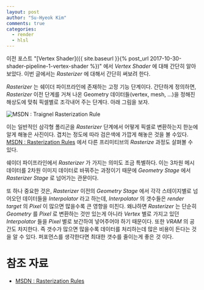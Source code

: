 ```yaml
---
layout: post
author: "Su-Hyeok Kim"
comments: true
categories:
  - render
  - hlsl
---
```


이전 포스트 "[Vertex Shader]({{ site.baseurl }}{% post_url 2017-10-30-shader-pipeline-1-vertex-shader %})" 에서 _Vertex Shader_ 에 대해 간단히 알아보았다. 이번 글에서는 _Rasterizer_ 에 대해서 간단히 써보려 한다.

_Rasterizer_ 는 쉐이더 파이프라인에 존재하는 고정 기능 단계이다. 간단하게 정의하면, _Rasterizer_ 이전 단계를 거쳐 나온 Geometry 데이터들(vertex, mesh, ...)을 정해진 해상도에 맞춰 픽셀별로 조각내어 주는 단계다. 아래 그림을 보자.

![MSDN : Traignel Rasterization Rule](https://i-msdn.sec.s-msft.com/dynimg/IC520311.png)

이는 일반적인 삼각형 폴리곤을 _Rasterizer_ 단계에서 어떻게 픽셀로 변환하는지 한눈에 알게 해놓은 사진이다. 겹치는 정도에 따라 검은색에 가깝게 해놓은 것을 볼 수있다. [MSDN : Rasterization Rules](https://msdn.microsoft.com/ko-kr/library/windows/desktop/cc627092.aspx) 에서 다른 프리미티브의 _Rasterize_ 과정도 살펴볼 수 있다.

쉐이더 파이프라인에서 _Rasterizer_ 가 가지는 의미도 조금 특별하다. 이는 3차원 메시 데이터를 2차원 이미지 데이터로 바꿔주는 과정이기 때문에 _Geometry Stage_ 에서 _Rasterizer Stage_ 로 넘어가는 관문이다.

또 하나 중요한 것은, _Rasterizer_ 이전의 _Geometry Stage_ 에서 각각 스테이지별로 넘어오던 데이터들을 _Interpolator_ 라고 하는데, _Interpolator_ 의 갯수들은 _render target_ 의 _Pixel_ 이 많으면 많을수록 큰 영향을 미친다. 왜냐하면 _Rasterizer_ 는 단순히 _Geometry_ 를 _Pixel_ 로 변환하는 것만 있는게 아니라 _Vertex_ 별로 가지고 있던 _Interpolator_ 들을 _Pixel_ 별로 보간하여 넣어주어야 하기 때문이다. 또한 _VRAM_ 의 공간도 차지한다. 즉 갯수가 많으면 많을수록 데이터를 처리하는데 많은 비용이 든다는 것을 알 수 있다. 퍼포먼스를 생각한다면 최대한 갯수를 줄이는게 좋은 것 이다.

# 참조 자료

 - [MSDN : Rasterization Rules](https://msdn.microsoft.com/ko-kr/library/windows/desktop/cc627092.aspx)
